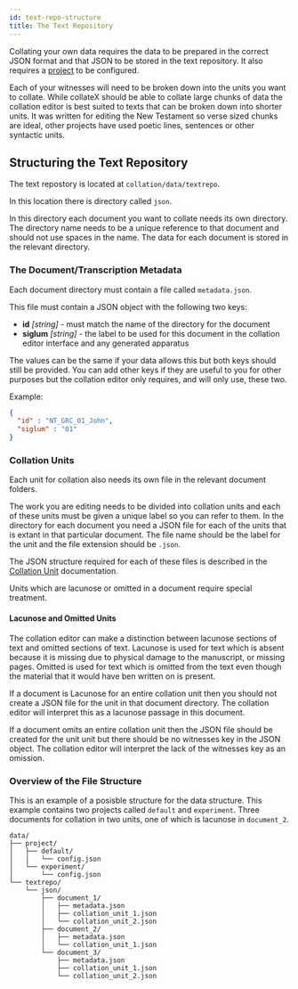 ```yaml
---
id: text-repo-structure
title: The Text Repository
---
```


Collating your own data requires the data to be prepared in the correct JSON format and that JSON to be stored in the text repository. It also requires a [project](project-config.md) to be configured.

Each of your witnesses will need to be broken down into the units you want to collate. While collateX should be able to collate large chunks of data the collation editor is best suited to texts that can be broken down into shorter units. It was written for editing the New Testament so verse sized chunks are ideal, other projects have used poetic lines, sentences or other syntactic units.

## Structuring the Text Repository

The text repostory is located at `collation/data/textrepo`.

In this location there is directory called `json`.

In this directory each document you want to collate needs its own directory. The directory name needs to be a unique reference to that document and should not use spaces in the name. The data for each document is stored in the relevant directory.

### The Document/Transcription Metadata

Each document directory must contain a file called `metadata.json`.

This file must contain a JSON object with the following two keys:

- **id** *[string]* - must match the name of the directory for the document
- **siglum** *[string]* - the label to be used for this document in the collation editor interface and any generated apparatus

The values can be the same if your data allows this but both keys should still be provided. You can add other keys if they are useful to you for other purposes but the collation editor only requires, and will only use, these two.

Example:

```json
{
  "id" : "NT_GRC_01_John",
  "siglum" : "01"
}
```

### Collation Units

Each unit for collation also needs its own file in the relevant document folders.

The work you are editing needs to be divided into collation units and each of these units must be given a unique label so you can refer to them. In the directory for each document you need a JSON file for each of the units that is extant in that particular document. The file name should be the label for the unit and the file extension should be `.json`.

The JSON structure required for each of these files is described in the [Collation Unit](collation-unit.md) documentation.

Units which are lacunose or omitted in a document require special treatment.

#### Lacunose and Omitted Units

The collation editor can make a distinction between lacunose sections of text and omitted sections of text. Lacunose is used for text which is absent because it is missing due to physical damage to the manuscript, or missing pages. Omitted is used for text which is omitted from the text even though the material that it would have ben written on is present.

If a document is Lacunose for an entire collation unit then you should not create a JSON file for the unit in that document directory. The collation editor will interpret this as a lacunose passage in this document.

If a document omits an entire collation unit then the JSON file should be created for the unit unit but there should be no witnesses key in the JSON object. The collation editor will interpret the lack of the witnesses key as an omission.

### Overview of the File Structure

This is an example of a posisble structure for the data structure. This example contains two projects called `default` and `experiment`. Three documents for collation in two units, one of which is lacunose in `document_2`.

```
data/
├── project/
│   ├── default/
│   │   └── config.json
│   └── experiment/
│       └── config.json
└── textrepo/
    └── json/
        ├── document_1/
        │   ├── metadata.json
        │   ├── collation_unit_1.json
        │   └── collation_unit_2.json  
        ├── document_2/
        │   ├── metadata.json
        │   └── collation_unit_1.json
        └── document_3/
            ├── metadata.json
            ├── collation_unit_1.json
            └── collation_unit_2.json
```